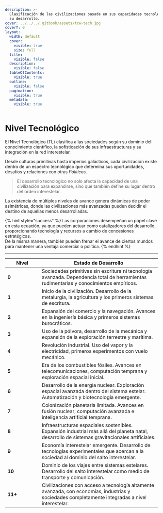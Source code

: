 ```yaml
---
description: >-
  Clasificación de las civilizaciones basada en sus capacidades tecnológicas y
  su desarrollo.
cover: ../../../.gitbook/assets/tcw-tech.jpg
coverY: 0
layout:
  width: default
  cover:
    visible: true
    size: full
  title:
    visible: false
  description:
    visible: false
  tableOfContents:
    visible: true
  outline:
    visible: false
  pagination:
    visible: true
  metadata:
    visible: true
---
```


# Nivel Tecnológico

El Nivel Tecnológico (TL) clasifica a las sociedades según su dominio del conocimiento científico, la sofisticación de sus infraestructuras y su integración en la red interestelar.

Desde culturas primitivas hasta imperios galácticos, cada civilización existe dentro de un espectro tecnológico que determina sus oportunidades, desafíos y relaciones con otras _Políticas_.

> El desarrollo tecnológico no solo afecta la capacidad de una civilización para expandirse, sino que también define su lugar dentro del orden interestelar.

La existencia de múltiples niveles de avance genera dinámicas de poder asimétricas, donde las civilizaciones más avanzadas pueden decidir el destino de aquellas menos desarrolladas.

{% hint style="success" %}
Las corporaciones desempeñan un papel clave en esta ecuación, ya que pueden actuar como catalizadores del desarrollo, proporcionando tecnología y recursos a cambio de concesiones estratégicas.\
De la misma manera, también pueden frenar el avance de ciertos mundos para mantener una ventaja comercial o política.
{% endhint %}

***

<table><thead><tr><th width="97">Nivel</th><th>Estado de Desarrollo</th></tr></thead><tbody><tr><td><strong>0</strong></td><td>Sociedades primitivas sin escritura ni tecnología avanzada. Dependencia total de herramientas rudimentarias y conocimientos empíricos.</td></tr><tr><td><strong>1</strong></td><td>Inicio de la civilización. Desarrollo de la metalurgia, la agricultura y los primeros sistemas de escritura.</td></tr><tr><td><strong>2</strong></td><td>Expansión del comercio y la navegación. Avances en la ingeniería básica y primeros sistemas burocráticos.</td></tr><tr><td><strong>3</strong></td><td>Uso de la pólvora, desarrollo de la mecánica y expansión de la exploración terrestre y marítima.</td></tr><tr><td><strong>4</strong></td><td>Revolución industrial. Uso del vapor y la electricidad, primeros experimentos con vuelo mecánico.</td></tr><tr><td><strong>5</strong></td><td>Era de los combustibles fósiles. Avances en telecomunicaciones, computación temprana y exploración espacial inicial.</td></tr><tr><td><strong>6</strong></td><td>Desarrollo de la energía nuclear. Exploración espacial avanzada dentro del sistema estelar. Automatización y biotecnología emergente.</td></tr><tr><td><strong>7</strong></td><td>Colonización planetaria limitada. Avances en fusión nuclear, computación avanzada e inteligencia artificial temprana.</td></tr><tr><td><strong>8</strong></td><td>Infraestructuras espaciales sostenibles. Expansión industrial más allá del planeta natal, desarrollo de sistemas gravitacionales artificiales.</td></tr><tr><td><strong>9</strong></td><td>Economía interestelar emergente. Desarrollo de tecnologías experimentales que acercan a la sociedad al dominio del salto interestelar.</td></tr><tr><td><strong>10</strong></td><td>Dominio de los viajes entre sistemas estelares. Desarrollo del salto interestelar como medio de transporte y comunicación.</td></tr><tr><td><strong>11+</strong></td><td>Civilizaciones con acceso a tecnología altamente avanzada, con economías, industrias y sociedades completamente integradas a nivel interestelar.</td></tr></tbody></table>
